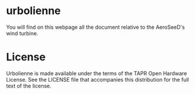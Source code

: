 urbolienne
==========

You will find on this webpage all the document relative to the AeroSeeD's wind turbine.

License
==========

Urbolienne is made available under the terms of the TAPR Open Hardware License. See the LICENSE file that accompanies this distribution for the full text of the license.